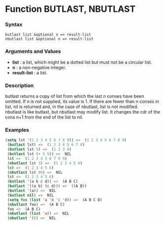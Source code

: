 <!-- Generated on 05/10/2020 by https://github.com/anto2oo/clhs-evolved -->

# Function BUTLAST, NBUTLAST

### Syntax
`butlast list &optional n => result-list`  
`nbutlast list &optional n => result-list`  


### Arguments and Values
- **list** : a list,  which might be a dotted list but must not be a circular list.   
- **n** : a non-negative integer.   
- **result-list** : a list.   


### Description
butlast returns a copy of list from which the last n  conses  have been omitted. If n is not supplied, its value is 1. If there are fewer than n  conses  in list, nil is returned and, in the case of nbutlast, list is not modified.  
nbutlast is like butlast, but nbutlast may modify list. It changes the cdr of the cons n+1 from the end of the list to nil.



### Examples
```lisp 
(setq lst '(1 2 3 4 5 6 7 8 9)) =>  (1 2 3 4 5 6 7 8 9)
 (butlast lst) =>  (1 2 3 4 5 6 7 8)
 (butlast lst 5) =>  (1 2 3 4)
 (butlast lst (+ 5 5)) =>  NIL
 lst =>  (1 2 3 4 5 6 7 8 9)
 (nbutlast lst 3) =>  (1 2 3 4 5 6)
 lst =>  (1 2 3 4 5 6)
 (nbutlast lst 99) =>  NIL
 lst =>  (1 2 3 4 5 6)
 (butlast '(a b c d)) =>  (A B C)
 (butlast '((a b) (c d))) =>  ((A B))
 (butlast '(a)) =>  NIL
 (butlast nil) =>  NIL
 (setq foo (list 'a 'b 'c 'd)) =>  (A B C D)
 (nbutlast foo) =>  (A B C)
 foo =>  (A B C)
 (nbutlast (list 'a)) =>  NIL
 (nbutlast '()) =>  NIL
```
